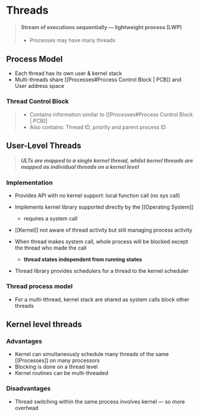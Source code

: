 
# Threads
> #### Stream of executions sequentially — lightweight process (LWP)
> - Processes may have many threads

## Process Model
- Each thread has its own user & kernel stack
- Multi-threads share [[Processes#Process Control Block | PCB]] and User address space

### Thread Control Block
> - Contains information similar to [[Processes#Process Control Block | PCB]]
> - Also contains: Thread ID, priority and parent process ID

## User-Level Threads
> ##### ULTs are mapped to a single kernel thread, whilst kernel threads are mapped as individual threads on a kernel level

### Implementation
- Provides API with no kernel support: local function call (no sys call)
- Implements kernel library supported directly by the [[Operating System]]
	- requires a system call

- [[Kernel]] not aware of thread activity but still managing process activity
- When thread makes system call, whole process will be blocked except the thread who made the call
	- **thread states independent from running states**
- Thread library provides schedulers for a thread to the kernel scheduler

### Thread process model
- For a multi-tthread, kernel stack are shared as system calls block other threads

## Kernel level threads
### Advantages
- Kernel can simultaneously schedule many threads of the same [[Processes]] on many processors
- Blocking is done on a thread level
- Kernel routines can be multi-threaded

### Disadvantages
- Thread switching within the same process involves kernel — so more overhead

